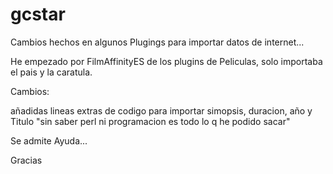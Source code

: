 # gcstar

Cambios hechos en algunos Plugings para importar datos de internet...

He empezado por FilmAffinityES de los plugins de Peliculas, solo importaba el pais y la caratula.

Cambios:

añadidas lineas extras de codigo para importar simopsis, duracion, año y Titulo
	"sin saber perl ni programacion es todo lo q he podido sacar"

Se admite Ayuda...

Gracias
